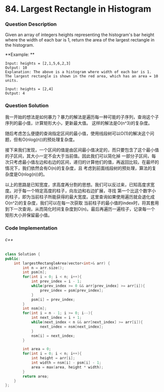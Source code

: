 # 84. Largest Rectangle in Histogram

### Question Description

Given an array of integers heights representing the histogram's bar height where the width of each bar is 1, return the area of the largest rectangle in the histogram.

**Example: **

```
Input: heights = [2,1,5,6,2,3]
Output: 10
Explanation: The above is a histogram where width of each bar is 1.
The largest rectangle is shown in the red area, which has an area = 10 units.
```

```
Input: heights = [2,4]
Output: 4
```

### Question Solution

我一开始的想法是如何暴力？暴力的解法是遍历每一种可能的子序列，查询这个子序列的最小值，计算矩形大小，更新最大值。
这样的解法是O(n^3)的复杂度。

随后考虑怎么便捷的查询指定区间的最小值，使用线段树可以O(1)的解决这个问题，但有O(nlog(n))的预处理复杂度。

接下来我们发现，一个区间的值是由区间最小值决定的，而只要包含了这个最小值的子区间，其大小一定不会大于当前值。因此我们可以简化掉
一部分子区间，每次只考虑最小值左边和右边的区间，递归的计算他们的值，再返回比较。在最坏的情况下，我们依然会有O(n)的复杂度，且
考虑到前面线段树的预处理，算法的复杂度是O(nlog(n))的。

以上的思路是已知宽度，求高度再分割的思想。我们可以反过来，已知高度求宽度。对于每一个特定高度的柱子，向左边和右边扩展，寻找
第一个比这个数字小的柱子，即为当前柱子所能获得的最大宽度。这里查询如果使用遍历就会退化成O(n^2)的复杂度，我们可以在每一次获取
当前柱子的最小值的index时，将其套用到下一次查询，从而简化时间复杂度到O(n)。最后再遍历一遍柱子，记录每一个矩形大小并保留最小值。

### Code Implementation

###### c++

```c++
class Solution {
public:
    int largestRectangleArea(vector<int>& arr) {
        int n = arr.size();
        int psm[n];
        for(int i = 0; i < n; i++){
            int prev_index = i - 1;
            while(prev_index >= 0 && arr[prev_index] >= arr[i]){ 
                prev_index = psm[prev_index];
            }
            psm[i] = prev_index;
        }
        int nsm[n];
        for(int i = n - 1; i >= 0; i--){
            int next_index = i + 1;
            while(next_index < n && arr[next_index] >= arr[i]){
                next_index = nsm[next_index];
            }
            nsm[i] = next_index;
        }

        int area = 0;
        for(int i = 0; i < n; i++){
            int height = arr[i];
            int width = nsm[i] - psm[i] - 1;
            area = max(area, height * width);
        }
        return area;
    }
};
```